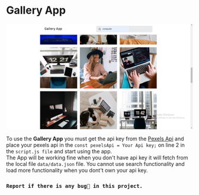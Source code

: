 # Gallery App

![Design App](./design/gallery.png)

To use the **Gallery App** you must get the api key from the [Pexels Api](https://www.pexels.com/api/) and place your pexels api in the `const pexelsApi = Your Api key;` on line 2 in the `script.js file` and start using the app.  
The App will be working fine when you don't have api key it will fetch from the local file `data/data.json` file. You cannot use search functionality and load more functionality when you dont't own your api key.

### `Report if there is any bug🐛 in this project.`
